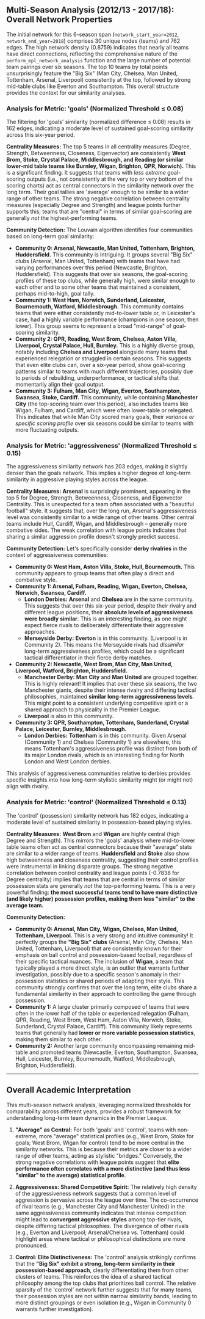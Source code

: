 ## Multi-Season Analysis (2012/13 - 2017/18): Overall Network Properties

The initial network for this 6-season span (`network_start_year=2012`, `network_end_year=2018`) comprises 30 unique nodes (teams) and 762 edges. The high network density (0.8759) indicates that nearly all teams have direct connections, reflecting the comprehensive nature of the `perform_epl_network_analysis` function and the large number of potential team pairings over six seasons. The top 10 teams by total points unsurprisingly feature the "Big Six" (Man City, Chelsea, Man United, Tottenham, Arsenal, Liverpool) consistently at the top, followed by strong mid-table clubs like Everton and Southampton. This overall structure provides the context for our similarity analyses.

### Analysis for Metric: 'goals' (Normalized Threshold $\le$ 0.08)

The filtering for 'goals' similarity (normalized difference $\le$ 0.08) results in 162 edges, indicating a moderate level of sustained goal-scoring similarity across this six-year period.

**Centrality Measures:**
The top 5 teams in all centrality measures (Degree, Strength, Betweenness, Closeness, Eigenvector) are consistently **West Brom, Stoke, Crystal Palace, Middlesbrough, and Reading (or similar lower-mid table teams like Burnley, Wigan, Brighton, QPR, Norwich).** This is a significant finding. It suggests that teams with *less extreme* goal-scoring outputs (i.e., not consistently at the very top or very bottom of the scoring charts) act as central connectors in the similarity network over the long term. Their goal tallies are 'average' enough to be similar to a wider range of other teams. The strong negative correlation between centrality measures (especially Degree and Strength) and league points further supports this; teams that are "central" in terms of similar goal-scoring are generally *not* the highest-performing teams.

**Community Detection:**
The Louvain algorithm identifies four communities based on long-term goal similarity:
* **Community 0: Arsenal, Newcastle, Man United, Tottenham, Brighton, Huddersfield.** This community is intriguing. It groups several "Big Six" clubs (Arsenal, Man United, Tottenham) with teams that have had varying performances over this period (Newcastle, Brighton, Huddersfield). This suggests that over six seasons, the goal-scoring profiles of these top clubs, while generally high, were similar enough to each other and to some other teams that maintained a consistent, perhaps mid-to-high, goal tally.
* **Community 1: West Ham, Norwich, Sunderland, Leicester, Bournemouth, Watford, Middlesbrough.** This community contains teams that were either consistently mid-to-lower table or, in Leicester's case, had a highly variable performance (champions in one season, then lower). This group seems to represent a broad "mid-range" of goal-scoring similarity.
* **Community 2: QPR, Reading, West Brom, Chelsea, Aston Villa, Liverpool, Crystal Palace, Hull, Burnley.** This is a highly diverse group, notably including **Chelsea and Liverpool** alongside many teams that experienced relegation or struggled in certain seasons. This suggests that even elite clubs can, over a six-year period, show goal-scoring patterns similar to teams with much different trajectories, possibly due to periods of rebuilding, underperformance, or tactical shifts that momentarily align their goal output.
* **Community 3: Fulham, Man City, Wigan, Everton, Southampton, Swansea, Stoke, Cardiff.** This community, while containing **Manchester City** (the top-scoring team over this period), also includes teams like Wigan, Fulham, and Cardiff, which were often lower-table or relegated. This indicates that while Man City scored many goals, their *variance or specific scoring profile* over six seasons could be similar to teams with more fluctuating outputs.

### Analysis for Metric: 'aggressiveness' (Normalized Threshold $\le$ 0.15)

The aggressiveness similarity network has 203 edges, making it slightly denser than the goals network. This implies a higher degree of long-term similarity in aggressive playing styles across the league.

**Centrality Measures:**
**Arsenal** is surprisingly prominent, appearing in the top 5 for Degree, Strength, Betweenness, Closeness, and Eigenvector Centrality. This is unexpected for a team often associated with a "beautiful football" style. It suggests that, over the long run, Arsenal's aggressiveness level was consistently similar to a wide range of other teams. Other central teams include Hull, Cardiff, Wigan, and Middlesbrough – generally more combative sides. The weak correlation with league points indicates that sharing a similar aggression profile doesn't strongly predict success.

**Community Detection:**
Let's specifically consider **derby rivalries** in the context of aggressiveness communities:

* **Community 0: West Ham, Aston Villa, Stoke, Hull, Bournemouth.** This community appears to group teams that often play a direct and combative style.
* **Community 1: Arsenal, Fulham, Reading, Wigan, Everton, Chelsea, Norwich, Swansea, Cardiff.**
    * **London Derbies:** **Arsenal** and **Chelsea** are in the same community. This suggests that over this six-year period, despite their rivalry and different league positions, their **absolute levels of aggressiveness were broadly similar**. This is an interesting finding, as one might expect fierce rivals to deliberately differentiate their aggressive approaches.
    * **Merseyside Derby:** **Everton** is in this community. (Liverpool is in Community 2). This means the Merseyside rivals had *dissimilar* long-term aggressiveness profiles, which could be a significant tactical differentiator in their fierce derby matches.
* **Community 2: Newcastle, West Brom, Man City, Man United, Liverpool, Watford, Brighton, Huddersfield.**
    * **Manchester Derby:** **Man City** and **Man United** are grouped together. This is highly relevant! It implies that over these six seasons, the two Manchester giants, despite their intense rivalry and differing tactical philosophies, maintained **similar long-term aggressiveness levels**. This might point to a consistent underlying competitive spirit or a shared approach to physicality in the Premier League.
    * **Liverpool** is also in this community.
* **Community 3: QPR, Southampton, Tottenham, Sunderland, Crystal Palace, Leicester, Burnley, Middlesbrough.**
    * **London Derbies:** **Tottenham** is in this community. Given Arsenal (Community 1) and Chelsea (Community 1) are elsewhere, this means Tottenham's aggressiveness profile was distinct from both of its major London rivals, which is an interesting finding for North London and West London derbies.

This analysis of aggressiveness communities relative to derbies provides specific insights into how long-term stylistic similarity might (or might not) align with rivalry.

### Analysis for Metric: 'control' (Normalized Threshold $\le$ 0.13)

The 'control' (possession) similarity network has 182 edges, indicating a moderate level of sustained similarity in possession-based playing styles.

**Centrality Measures:**
**West Brom** and **Wigan** are highly central (high Degree and Strength). This mirrors the 'goals' analysis where mid-to-lower table teams often act as central connectors because their "average" stats are similar to a wider range of teams. **Huddersfield** and **Stoke** also show high betweenness and closeness centrality, suggesting their control profiles were instrumental in linking disparate groups. The strong negative correlation between control centrality and league points (-0.7838 for Degree centrality) implies that teams that are central in terms of similar possession stats are generally *not* the top-performing teams. This is a very powerful finding: **the most successful teams tend to have more distinctive (and likely higher) possession profiles, making them less "similar" to the average team.**

**Community Detection:**
* **Community 0: Arsenal, Man City, Wigan, Chelsea, Man United, Tottenham, Liverpool.** This is a very strong and intuitive community! It perfectly groups the **"Big Six" clubs** (Arsenal, Man City, Chelsea, Man United, Tottenham, Liverpool) that are consistently known for their emphasis on ball control and possession-based football, regardless of their specific tactical nuances. The inclusion of **Wigan**, a team that typically played a more direct style, is an outlier that warrants further investigation, possibly due to a specific season's anomaly in their possession statistics or shared periods of adapting their style. This community strongly confirms that over the long term, elite clubs share a fundamental similarity in their approach to controlling the game through possession.
* **Community 1:** A large cluster primarily composed of teams that were often in the lower half of the table or experienced relegation (Fulham, QPR, Reading, West Brom, West Ham, Aston Villa, Norwich, Stoke, Sunderland, Crystal Palace, Cardiff). This community likely represents teams that generally had **lower or more variable possession statistics**, making them similar to each other.
* **Community 2:** Another large community encompassing remaining mid-table and promoted teams (Newcastle, Everton, Southampton, Swansea, Hull, Leicester, Burnley, Bournemouth, Watford, Middlesbrough, Brighton, Huddersfield).

---

## Overall Academic Interpretation

This multi-season network analysis, leveraging normalized thresholds for comparability across different years, provides a robust framework for understanding long-term team dynamics in the Premier League.

1.  **"Average" as Central:** For both 'goals' and 'control', teams with non-extreme, more "average" statistical profiles (e.g., West Brom, Stoke for goals; West Brom, Wigan for control) tend to be more central in the similarity networks. This is because their metrics are closer to a wider range of other teams, acting as stylistic "bridges." Conversely, the strong negative correlations with league points suggest that **elite performance often correlates with a more distinctive (and thus less "similar" to the average) statistical profile**.

2.  **Aggressiveness: Shared Competitive Spirit:** The relatively high density of the aggressiveness network suggests that a common level of aggression is pervasive across the league over time. The co-occurrence of rival teams (e.g., Manchester City and Manchester United) in the same aggressiveness community indicates that intense competition might lead to **convergent aggressive styles** among top-tier rivals, despite differing tactical philosophies. The divergence of other rivals (e.g., Everton and Liverpool; Arsenal/Chelsea vs. Tottenham) could highlight areas where tactical or philosophical distinctions are more pronounced.

3.  **Control: Elite Distinctiveness:** The 'control' analysis strikingly confirms that the **"Big Six" exhibit a strong, long-term similarity in their possession-based approach**, clearly differentiating them from other clusters of teams. This reinforces the idea of a shared tactical philosophy among the top clubs that prioritizes ball control. The relative sparsity of the 'control' network further suggests that for many teams, their possession styles are not within narrow similarity bands, leading to more distinct groupings or even isolation (e.g., Wigan in Community 0 warrants further investigation).
